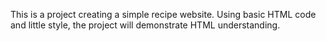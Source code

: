 This is a project creating a simple recipe website. Using basic HTML code and little style, the project will demonstrate HTML understanding.